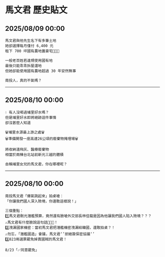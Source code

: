# 馬文君 歷史貼文

## 2025/08/09 00:00

```
馬文君與他先生名下有多筆土地
她卻選擇每月僅付 6,400 元
租下 700 坪國有農地蓋豪宅🌳🏡🌳

一般老百姓若違規使用國有地
最後只能乖乖拆屋還地
但她卻能使用國有農地超過 30 年安然無事

南投人，真的不氣嗎？
```

---

## 2025/08/10 00:00

```
💧 有人沒喝過埔里好水嗎？
但是埔里好水即將絕跡這件事情
卻沒甚麼人知道

🗑️埔里水源最上游之處🗑️
🗑️準備開發一座高達26公頃的廢棄物掩埋場🗑️

將收納渣飛灰、醫療廢棄物
相當於兩棟台北站前新光三越的體積

自稱埔里女兒的馬文君，你在哪裡呢？
```

---

## 2025/08/10 00:00

```
南投馬文君「爆氣跳起來」拍桌嗆：
「你讓我們國人深入險境，你還敢這樣說！」

三個重點：
1️⃣馬文君刪光潛艦預算，竟然還有臉嗆外交部長林佳龍是因為他讓我們國人陷入險境？？？
⚠️馬文君有什麼臉說這句話💢💢💢！
2️⃣洩漏國家機密：當初馬文君把潛艦機密洩漏給韓國，還敢拍桌？！
⚠️勿忘，「潛艦國造」會議，馬文君‘’拒絕簽保密協議‘’
3️⃣823用選票罷免掉賣國賊的馬文君！

8/23「✅同意罷免」
```